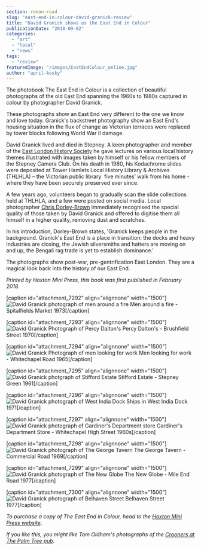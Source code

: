 ```yaml
---
section: roman-road
slug: "east-end-in-colour-david-granick-review"
title: "David Granick shows us the East End in Colour"
publicationDate: "2018-09-02"
categories: 
  - "art"
  - "local"
  - "news"
tags: 
  - "review"
featuredImage: "/images/EastEndColour_online.jpg"
author: "april-kosky"
---
```


The photobook The East End in Colour is a collection of beautiful photographs of the old East End spanning the 1960s to 1980s captured in colour by photographer David Granick.

These photographs show an East End very different to the one we know and love today. Granick's backstreet photography show an East End's housing situation in the flux of change as Victorian terraces were replaced by tower blocks following World War II damage.

David Granick lived and died in Stepney. A keen photographer and member of the [East London History Society](https://www.mernick.org.uk/elhs/) he gave lectures on various local history themes illustrated with images taken by himself or his fellow members of the Stepney Camera Club. On his death in 1980, his Kodachrome slides were deposited at Tower Hamlets Local History Library & Archives (THLHLA) – the Victorian public library  five minutes’ walk from his home - where they have been securely preserved ever since.

A few years ago, volunteers began to gradually scan the slide collections held at THLHLA, and a few were posted on social media. Local photographer [Chris Dorley-Brown](https://chris3.500px.com/) immediately recognised the special quality of those taken by David Granick and offered to digitise them all himself in a higher quality, removing dust and scratches.

In his introduction, Dorley-Brown states, 'Granick keeps people in the background. Granick's East End is a place in transition: the docks and heavy industries are closing, the Jewish silversmiths and hatters are moving on and up, the Bengali rag trade is yet to establish dominance.'

The photographs show post-war, pre-gentrification East London. They are a magical look back into the history of our East End.

_Printed by Hoxton Mini Press, this book was first published in February 2018._

\[caption id="attachment\_7292" align="alignnone" width="1500"\]![David Granick photograph of men around a fire](/images/credit_DavidGranick_Courtesyof_Tower-Hamlets-Local-History-Library-Archives.jpg) Men around a fire - Spitalfields Market 1973\[/caption\]

\[caption id="attachment\_7293" align="alignnone" width="1500"\]![David Granick Photograph of Percy Dalton's](/images/credit_DavidGranick_Courtesyof_Tower-Hamlets-Local-History-Library-Archives-5.jpg) Percy Dalton's - Brushfield Street 1970\[/caption\]

\[caption id="attachment\_7294" align="alignnone" width="1500"\]![David Granick Photograph of men looking for work](/images/credit_DavidGranick_Courtesyof_Tower-Hamlets-Local-History-Library-Archives-4.jpg) Men looking for work - Whitechapel Road 1965\[/caption\]

\[caption id="attachment\_7295" align="alignnone" width="1500"\]![David Granick photgraph of Stifford Estate](/images/credit_DavidGranick_Courtesyof_Tower-Hamlets-Local-History-Library-Archives-3.jpg) Stifford Estate - Stepney Green 1961\[/caption\]

\[caption id="attachment\_7296" align="alignnone" width="1500"\]![David Granick photograph of West India Dock](/images/credit_DavidGranick_Courtesyof_Tower-Hamlets-Local-History-Library-Archives-2.jpg) Ships in West India Dock 1971\[/caption\]

\[caption id="attachment\_7297" align="alignnone" width="1500"\]![David Granick photograph of Gardiner's Department store](/images/credit_DavidGranick_Courtesyof_Tower-Hamlets-Local-History-Library-Archives-1.jpg) Gardiner's Department Store - Whitechapel High Street 1960s\[/caption\]

\[caption id="attachment\_7298" align="alignnone" width="1500"\]![David Granick photograph of The George Tavern](/images/CommercialRoad_1969_credit_DavidGranick_Courtesyof_Tower-Hamlets-Local-History-Library-Archives.jpg) The George Tavern - Commercial Road 1969\[/caption\]

\[caption id="attachment\_7299" align="alignnone" width="1500"\]![David Granick photograph of The New Globe](/images/CommercialRoad_1969_credit_DavidGranick_Courtesyof_Tower-Hamlets-Local-History-Library-Archives-1.jpg) The New Globe - Mile End Road 1977\[/caption\]

\[caption id="attachment\_7300" align="alignnone" width="1500"\]![David Granick photograph of Belhaven Street ](/images/BelhavenStreet_1977_credit_DavidGranick_Courtesyof_Tower-Hamlets-Local-History-Library-Archives.jpg) Belhaven Street 1977\[/caption\]

_To purchase a copy of The East End in Colour, head to the [Hoxton Mini Press website](https://www.hoxtonminipress.com/)._ 

_If you like this, you might like Tom Oldham's photographs of the [Crooners at The Palm Tree pub](https://romanroadlondon.com/last-crooners-palm-tree-pub-tom-oldham/)._
